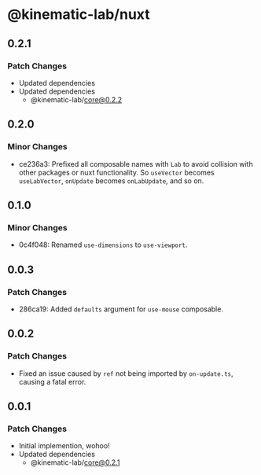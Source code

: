 # @kinematic-lab/nuxt

## 0.2.1

### Patch Changes

-   Updated dependencies
-   Updated dependencies
    -   @kinematic-lab/core@0.2.2

## 0.2.0

### Minor Changes

-   ce236a3: Prefixed all composable names with `Lab` to avoid collision with other packages or nuxt functionality. So `useVector` becomes `useLabVector`, `onUpdate` becomes `onLabUpdate`, and so on.

## 0.1.0

### Minor Changes

-   0c4f048: Renamed `use-dimensions` to `use-viewport`.

## 0.0.3

### Patch Changes

-   286ca19: Added `defaults` argument for `use-mouse` composable.

## 0.0.2

### Patch Changes

-   Fixed an issue caused by `ref` not being imported by `on-update.ts`, causing a fatal error.

## 0.0.1

### Patch Changes

-   Initial implemention, wohoo!
-   Updated dependencies
    -   @kinematic-lab/core@0.2.1
